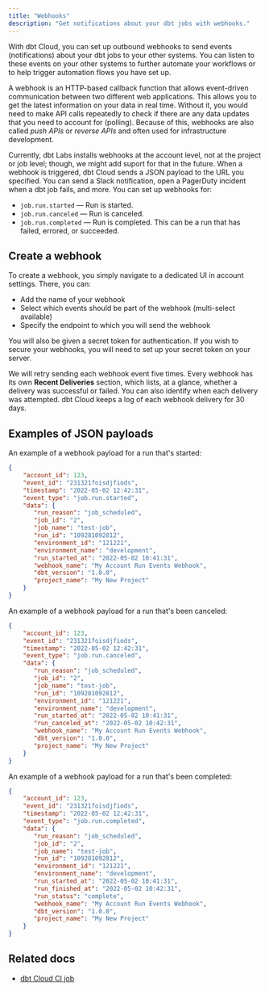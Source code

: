 ```yaml
---
title: "Webhooks"
description: "Get notifications about your dbt jobs with webhooks."
---
```


With dbt Cloud, you can set up outbound webhooks to send events (notifications) about your dbt jobs to your other systems. You can listen to these events on your other systems to further automate your workflows or to help trigger automation flows you have set up. 

A webhook is an HTTP-based callback function that allows event-driven communication between two different web applications. This allows you to get the latest information on your data in real time. Without it, you would need to make API calls repeatedly to check if there are any data updates that you need to account for (polling). Because of this, webhooks are also called _push APIs_ or _reverse APIs_ and often used for infrastructure development. 

Currently, dbt Labs installs webhooks at the account level, not at the project or job level; though, we might add suport for that in the future. When a webhook is triggered, dbt Cloud sends a JSON payload to the URL you specified. You can send a Slack notification, open a PagerDuty incident when a dbt job fails, and more. You can set up webhooks for:

- `job.run.started` &mdash; Run is started.
- `job.run.canceled` &mdash; Run is canceled.
- `job.run.completed` &mdash; Run is completed. This can be a run that has failed, errored, or succeeded.

## Create a webhook
To create a webhook, you simply navigate to a dedicated UI in account settings. There, you can:

- Add the name of your webhook
- Select which events should be part of the webhook (multi-select available) 
- Specify the endpoint to which you will send the webhook

You will also be given a secret token for authentication. If you wish to secure your webhooks, you will need to set up your secret token on your server.

We will retry sending each webhook event five times. Every webhook has its own **Recent Deliveries** section, which lists, at a glance, whether a delivery was successful or failed. You can also identify when each delivery was attempted. dbt Cloud keeps a log of each webhook delivery for 30 days.

## Examples of JSON payloads

An example of a webhook payload for a run that's started:

```json
{
    "account_id": 123,
    "event_id": "231321foisdjfiods",
    "timestamp": "2022-05-02 12:42:31", 
    "event_type": "job.run.started",
    "data": {
       "run_reason": "job_scheduled",
       "job_id": "2",
       "job_name": "test-job",
       "run_id": "109281092812",
       "environment_id": "121221",
       "environment_name": "development",
       "run_started_at": "2022-05-02 10:41:31",
       "webhook_name": "My Account Run Events Webhook",
       "dbt_version": "1.0.0",
       "project_name": "My New Project"
    }
}

```

An example of a webhook payload for a run that's been canceled:

```json
{
    "account_id": 123,
    "event_id": "231321foisdjfiods",
    "timestamp": "2022-05-02 12:42:31", 
    "event_type": "job.run.canceled",
    "data": {
       "run_reason": "job_scheduled",
       "job_id": "2",
       "job_name": "test-job",
       "run_id": "109281092812",
       "environment_id": "121221",
       "environment_name": "development",
       "run_started_at": "2022-05-02 10:41:31",
       "run_canceled_at": "2022-05-02 10:42:31",
       "webhook_name": "My Account Run Events Webhook",
       "dbt_version": "1.0.0",
       "project_name": "My New Project"
    }
}
```

An example of a webhook payload for a run that's been completed:

```json
{
    "account_id": 123,
    "event_id": "231321foisdjfiods",
    "timestamp": "2022-05-02 12:42:31", 
    "event_type": "job.run.completed",
    "data": {
       "run_reason": "job_scheduled",
       "job_id": "2",
       "job_name": "test-job",
       "run_id": "109281092812",
       "environment_id": "121221",
       "environment_name": "development",
       "run_started_at": "2022-05-02 10:41:31",
       "run_finished_at": "2022-05-02 10:42:31",
       "run_status": "complete",
       "webhook_name": "My Account Run Events Webhook",
       "dbt_version": "1.0.0",
       "project_name": "My New Project"
    }
}

```

## Related docs 
- [dbt Cloud CI job](/docs/deploy/cloud-ci-job)